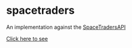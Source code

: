 # spacetraders

An implementation against the [SpaceTradersAPI](https://www.spacetraders.io/)

[Click here to see](https://spacetraders.staffordwilliams.com)
